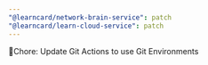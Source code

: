 ```yaml
---
"@learncard/network-brain-service": patch
"@learncard/learn-cloud-service": patch
---
```


🧹Chore: Update Git Actions to use Git Environments

